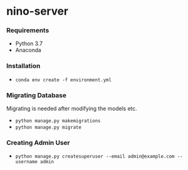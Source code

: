 # nino-server


### Requirements
* Python 3.7
* Anaconda

### Installation
* `conda env create -f environment.yml`

### Migrating Database
Migrating is needed after modifying the models etc.
* `python manage.py makemigrations`
* `python manage.py migrate`

### Creating Admin User
* `python manage.py createsuperuser --email admin@example.com --username admin`